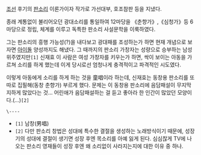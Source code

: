 [조선](%EC%A1%B0%EC%84%A0.md) 후기의 [판소리](%ED%8C%90%EC%86%8C%EB%A6%AC.md)
이론가이자 작가로 가선대부, 호조참판 등을 지냈다.

종래 계통없이 불리어오던 광대소리를 통일하여 12마당을 《춘향가》,《심청가》등 6마당으로 정립, 체계를 이루고 독특한 판소리 사설문학을
이룩하였다.

그는 판소리의 흥행 가능성(?)을 내다보고 광대패를 조성하는가 하면 현재 개념으로 보자면
[아이돌](%EC%95%84%EC%9D%B4%EB%8F%8C.md) 양성까지도 해냈다. 그 때까지의 판소리 가창자는 성량으로 승부하는
남성 위주였지만`[1]` 신재효 이 사람은 여성 가창자를 키우는가 하면, 싹이 보이는 아동을 가르쳐 소리를 하게 했는데 이게 당시로선
엄청나게 충격적이고 파격적인 시도였다.

이렇게 아동에게 소리를 하게 하는 것을 童唱이라 하는데, 신재효는 동창용 판소리를 또 따로 집필해(동창 춘향가) 부르게 했다. 문제는 이
동창용 판소리에 음담패설이 무지막지하게 많았다는 것... 어린애가 음담패설하는 걸 듣고 좋아라 한 인간이 많았던 모양이다.(...)`[2]`

`\----`

  * `[1]` 남창(男唱)
  * `[2]` 다만 판소리 창법은 성대에 특수한 결절을 생성하는 노래방식이기 때문에, 성장기의 성대에 결절이 생기면 성장 후엔 목소리를 아예 잃게 된다. 심심찮게 TV에 나오는 판소리 영재들이 성장 후엔 왜 소리없이 사라지는지에 대한 이유 중 하나.

